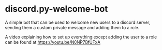# discord.py-welcome-bot
A simple bot that can be used to welcome new users to a discord server, sending them a custom private message and adding them to a role. 

A video explaining how to set up everything except adding the user to a role can be found at https://youtu.be/N0NP7BfUFxA
